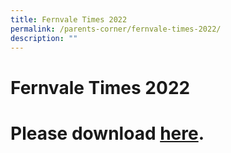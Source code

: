 ```yaml
---
title: Fernvale Times 2022
permalink: /parents-corner/fernvale-times-2022/
description: ""
---
```

# Fernvale Times 2022

# Please download [here](/files/fernvale%20times%202022_low%20res%202.pdf).